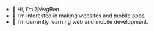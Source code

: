 - 👋 Hi, I’m @AvgBen
- 👀 I’m interested in making websites and mobile apps. 
- 🌱 I’m currently learning web and mobile development. 
<!---
- 💞️ I’m looking to collaborate on ...
- 📫 How to reach me ...
--->
<!---
AvgBen/AvgBen is a ✨ special ✨ repository because its `README.md` (this file) appears on your GitHub profile.
You can click the Preview link to take a look at your changes.
--->
